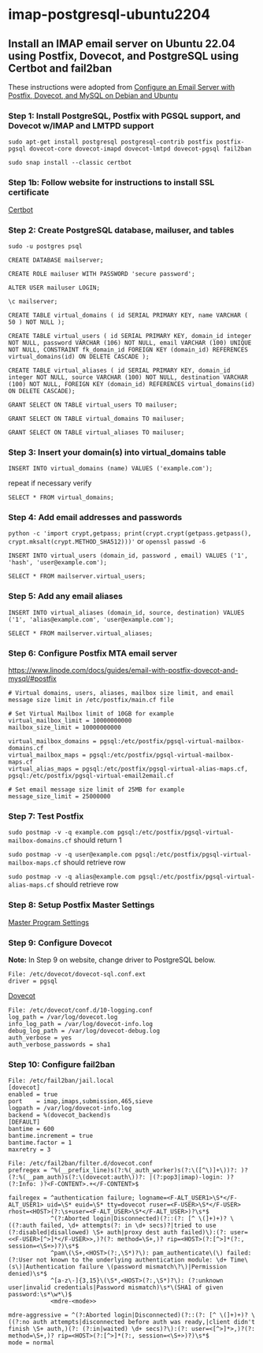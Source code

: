 # imap-postgresql-ubuntu2204
## Install an IMAP email server on Ubuntu 22.04 using Postfix, Dovecot, and PostgreSQL using Certbot and fail2ban

These instructions were adopted from [Configure an Email Server with Postfix, Dovecot, and MySQL on Debian and Ubuntu](https://www.linode.com/docs/guides/email-with-postfix-dovecot-and-mysql/)

### Step 1: Install PostgreSQL, Postfix with PGSQL support, and Dovecot w/IMAP and LMTPD support

`sudo apt-get install postgresql postgresql-contrib postfix postfix-pgsql dovecot-core dovecot-imapd dovecot-lmtpd dovecot-pgsql fail2ban`

`sudo snap install --classic certbot`

### Step 1b: Follow website for instructions to install SSL certificate

[Certbot](https://certbot.eff.org/)

### Step 2: Create PostgreSQL database, mailuser, and tables

`sudo -u postgres psql`

`CREATE DATABASE mailserver;`

`CREATE ROLE mailuser WITH PASSWORD 'secure password';`

`ALTER USER mailuser LOGIN;`

`\c mailserver;`

`CREATE TABLE virtual_domains ( id SERIAL PRIMARY KEY, name VARCHAR ( 50 ) NOT NULL );`

`CREATE TABLE virtual_users ( id SERIAL PRIMARY KEY, domain_id integer NOT NULL, password VARCHAR (106) NOT NULL, email VARCHAR (100) UNIQUE NOT NULL, CONSTRAINT fk_domain_id FOREIGN KEY (domain_id) REFERENCES virtual_domains(id) ON DELETE CASCADE );`

`CREATE TABLE virtual_aliases ( id SERIAL PRIMARY KEY, domain_id integer NOT NULL, source VARCHAR (100) NOT NULL, destination VARCHAR (100) NOT NULL, FOREIGN KEY (domain_id) REFERENCES virtual_domains(id) ON DELETE CASCADE);`

`GRANT SELECT ON TABLE virtual_users TO mailuser;`

`GRANT SELECT ON TABLE virtual_domains TO mailuser;`

`GRANT SELECT ON TABLE virtual_aliases TO mailuser;`

### Step 3: Insert your domain(s) into virtual_domains table

`INSERT INTO virtual_domains (name) VALUES ('example.com');`

repeat if necessary
verify

`SELECT * FROM virtual_domains;`

### Step 4: Add email addresses and passwords

`python -c 'import crypt,getpass; print(crypt.crypt(getpass.getpass(), crypt.mksalt(crypt.METHOD_SHA512)))'` or `openssl passwd -6`

`INSERT INTO virtual_users (domain_id, password , email) VALUES ('1', 'hash', 'user@example.com');`

`SELECT * FROM mailserver.virtual_users;`

### Step 5: Add any email aliases

`INSERT INTO virtual_aliases (domain_id, source, destination) VALUES ('1', 'alias@example.com', 'user@example.com');`

`SELECT * FROM mailserver.virtual_aliases;`

### Step 6: Configure Postfix MTA email server

https://www.linode.com/docs/guides/email-with-postfix-dovecot-and-mysql/#postfix

```
# Virtual domains, users, aliases, mailbox size limit, and email message size limit in /etc/postfix/main.cf file

# Set Virtual Mailbox limit of 10GB for example
virtual_mailbox_limit = 10000000000
mailbox_size_limit = 10000000000

virtual_mailbox_domains = pgsql:/etc/postfix/pgsql-virtual-mailbox-domains.cf
virtual_mailbox_maps = pgsql:/etc/postfix/pgsql-virtual-mailbox-maps.cf
virtual_alias_maps = pgsql:/etc/postfix/pgsql-virtual-alias-maps.cf, pgsql:/etc/postfix/pgsql-virtual-email2email.cf

# Set email message size limit of 25MB for example
message_size_limit = 25000000
```

### Step 7: Test Postfix

`sudo postmap -v -q example.com pgsql:/etc/postfix/pgsql-virtual-mailbox-domains.cf`
should return 1

`sudo postmap -v -q user@example.com pgsql:/etc/postfix/pgsql-virtual-mailbox-maps.cf`
should retrieve row

`sudo postmap -v -q alias@example.com pgsql:/etc/postfix/pgsql-virtual-alias-maps.cf`
should retrieve row

### Step 8: Setup Postfix Master Settings

[Master Program Settings](https://www.linode.com/docs/guides/email-with-postfix-dovecot-and-mysql/#master-program-settings)

### Step 9: Configure Dovecot

**Note:** In Step 9 on website, change driver to PostgreSQL below.
```
File: /etc/dovecot/dovecot-sql.conf.ext
driver = pgsql
```
[Dovecot](https://www.linode.com/docs/guides/email-with-postfix-dovecot-and-mysql/#dovecot)

```
File: /etc/dovecot/conf.d/10-logging.conf
log_path = /var/log/dovecot.log
info_log_path = /var/log/dovecot-info.log
debug_log_path = /var/log/dovecot-debug.log
auth_verbose = yes
auth_verbose_passwords = sha1
```

### Step 10: Configure fail2ban
```
File: /etc/fail2ban/jail.local
[dovecot]
enabled = true
port    = imap,imaps,submission,465,sieve
logpath = /var/log/dovecot-info.log
backend = %(dovecot_backend)s
[DEFAULT]
bantime = 600
bantime.increment = true
bantime.factor = 1
maxretry = 3
```

```
File: /etc/fail2ban/filter.d/dovecot.conf
prefregex = ^%(__prefix_line)s(?:%(_auth_worker)s(?:\([^\)]+\))?: )?(?:%(__pam_auth)s(?:\(dovecot:auth\))?: |(?:pop3|imap)-login: )?(?:Info: )?<F-CONTENT>.+</F-CONTENT>$

failregex = ^authentication failure; logname=<F-ALT_USER1>\S*</F-ALT_USER1> uid=\S* euid=\S* tty=dovecot ruser=<F-USER>\S*</F-USER> rhost=<HOST>(?:\s+user=<F-ALT_USER>\S*</F-ALT_USER>)?\s*$
            ^(?:Aborted login|Disconnected)(?::(?: [^ \(]+)+)? \((?:auth failed, \d+ attempts(?: in \d+ secs)?|tried to use (?:disabled|disallowed) \S+ auth|proxy dest auth failed)\):(?: user=<<F-USER>[^>]*</F-USER>>,)?(?: method=\S+,)? rip=<HOST>(?:[^>]*(?:, session=<\S+>)?)\s*$
            ^pam\(\S+,<HOST>(?:,\S*)?\): pam_authenticate\(\) failed: (?:User not known to the underlying authentication module: \d+ Time\(s\)|Authentication failure \(password mismatch\?\)|Permission denied)\s*$
            ^[a-z\-]{3,15}\(\S*,<HOST>(?:,\S*)?\): (?:unknown user|invalid credentials|Password mismatch)\s*\(SHA1 of given password:\s*\w*\)$
            <mdre-<mode>>

mdre-aggressive = ^(?:Aborted login|Disconnected)(?::(?: [^ \(]+)+)? \((?:no auth attempts|disconnected before auth was ready,|client didn't finish \S+ auth,)(?: (?:in|waited) \d+ secs)?\):(?: user=<[^>]*>,)?(?: method=\S+,)? rip=<HOST>(?:[^>]*(?:, session=<\S+>)?)\s*$
mode = normal
```
